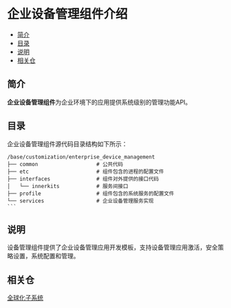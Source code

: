# 企业设备管理组件介绍<a name="ZH-CN_TOPIC_0000001232012425"></a>

-   [简介](#section11333318500)
-   [目录](#section145135295018)
-   [说明](#section1413462511513)
-   [相关仓](#section898171518525)

## 简介<a name="section11333318500"></a>

**企业设备管理组件**为企业环境下的应用提供系统级别的管理功能API。

## 目录<a name="section145135295018"></a>

企业设备管理组件源代码目录结构如下所示：

````
/base/customization/enterprise_device_management
├── common                   # 公共代码
├── etc                      # 组件包含的进程的配置文件
├── interfaces               # 组件对外提供的接口代码
│   └── innerkits            # 服务间接口
├── profile                  # 组件包含的系统服务的配置文件
└── services                 # 企业设备管理服务实现
```
````

## 说明<a name="section1413462511513"></a>

设备管理组件提供了企业设备管理应用开发模板，支持设备管理应用激活，安全策略设置，系统配置和管理。

## 相关仓<a name="section898171518525"></a>

[全球化子系统](https://gitee.com/openharmony/docs/blob/master/zh-cn/readme/%E5%85%A8%E7%90%83%E5%8C%96%E5%AD%90%E7%B3%BB%E7%BB%9F.md)